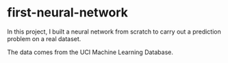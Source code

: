 # first-neural-network

In this project, I built a neural network from scratch to carry out a prediction problem on a real dataset.

The data comes from the UCI Machine Learning Database.
